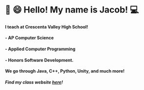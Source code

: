 # :wave: :smile: Hello! My name is Jacob! :computer: 

#### I teach at Crescenta Valley High School!
#### - AP Computer Science
#### - Applied Computer Programming
#### - Honors Software Development.

#### We go through Java, C++, Python, Unity, and much more!

##### Find my class website [here](https://jacobpoole.net/School)!
